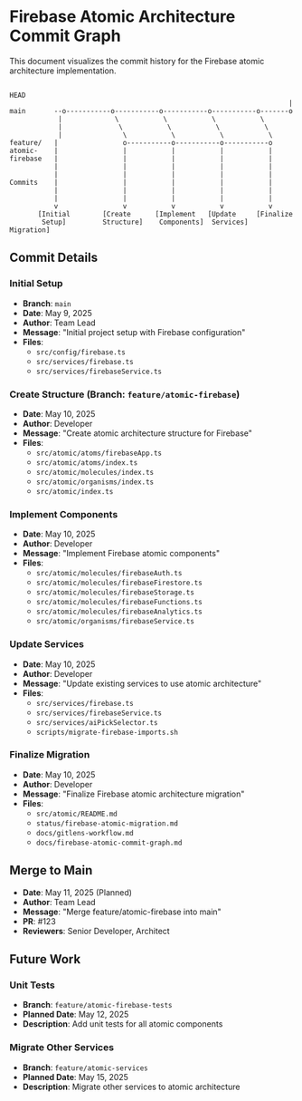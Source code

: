 # Firebase Atomic Architecture Commit Graph

This document visualizes the commit history for the Firebase atomic architecture implementation.

```
                                                                   HEAD
                                                                     |
main       --o-----------o-----------o-----------o-----------o-------o
            |             \           \           \           \
            |              \           \           \           \
            |               \           \           \           \
feature/   |                o-----------o-----------o-----------o
atomic-    |                |           |           |           |
firebase   |                |           |           |           |
           |                |           |           |           |
           |                |           |           |           |
Commits    |                |           |           |           |
           |                |           |           |           |
           |                |           |           |           |
           v                v           v           v           v
       [Initial        [Create      [Implement   [Update     [Finalize
        Setup]         Structure]    Components]  Services]   Migration]
```

## Commit Details

### Initial Setup
- **Branch**: `main`
- **Date**: May 9, 2025
- **Author**: Team Lead
- **Message**: "Initial project setup with Firebase configuration"
- **Files**:
  - `src/config/firebase.ts`
  - `src/services/firebase.ts`
  - `src/services/firebaseService.ts`

### Create Structure (Branch: `feature/atomic-firebase`)
- **Date**: May 10, 2025
- **Author**: Developer
- **Message**: "Create atomic architecture structure for Firebase"
- **Files**:
  - `src/atomic/atoms/firebaseApp.ts`
  - `src/atomic/atoms/index.ts`
  - `src/atomic/molecules/index.ts`
  - `src/atomic/organisms/index.ts`
  - `src/atomic/index.ts`

### Implement Components
- **Date**: May 10, 2025
- **Author**: Developer
- **Message**: "Implement Firebase atomic components"
- **Files**:
  - `src/atomic/molecules/firebaseAuth.ts`
  - `src/atomic/molecules/firebaseFirestore.ts`
  - `src/atomic/molecules/firebaseStorage.ts`
  - `src/atomic/molecules/firebaseFunctions.ts`
  - `src/atomic/molecules/firebaseAnalytics.ts`
  - `src/atomic/organisms/firebaseService.ts`

### Update Services
- **Date**: May 10, 2025
- **Author**: Developer
- **Message**: "Update existing services to use atomic architecture"
- **Files**:
  - `src/services/firebase.ts`
  - `src/services/firebaseService.ts`
  - `src/services/aiPickSelector.ts`
  - `scripts/migrate-firebase-imports.sh`

### Finalize Migration
- **Date**: May 10, 2025
- **Author**: Developer
- **Message**: "Finalize Firebase atomic architecture migration"
- **Files**:
  - `src/atomic/README.md`
  - `status/firebase-atomic-migration.md`
  - `docs/gitlens-workflow.md`
  - `docs/firebase-atomic-commit-graph.md`

## Merge to Main
- **Date**: May 11, 2025 (Planned)
- **Author**: Team Lead
- **Message**: "Merge feature/atomic-firebase into main"
- **PR**: #123
- **Reviewers**: Senior Developer, Architect

## Future Work

### Unit Tests
- **Branch**: `feature/atomic-firebase-tests`
- **Planned Date**: May 12, 2025
- **Description**: Add unit tests for all atomic components

### Migrate Other Services
- **Branch**: `feature/atomic-services`
- **Planned Date**: May 15, 2025
- **Description**: Migrate other services to atomic architecture